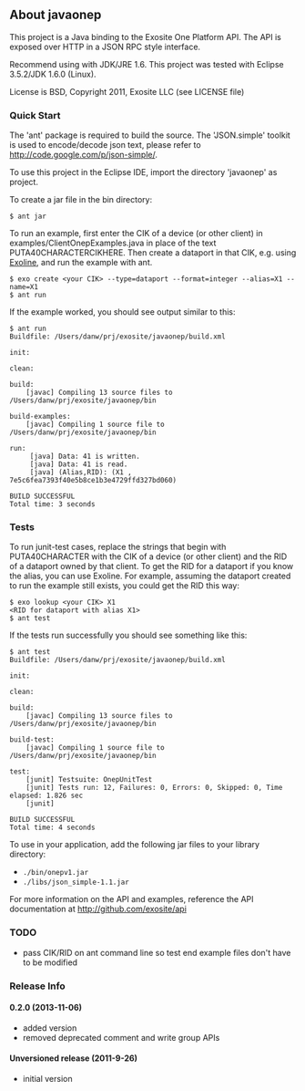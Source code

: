 ## About javaonep

This project is a Java binding to the Exosite One Platform API. The API is
exposed over HTTP in a JSON RPC style interface.

Recommend using with JDK/JRE 1.6. This project was tested with Eclipse 3.5.2/JDK 1.6.0 (Linux).

License is BSD, Copyright 2011, Exosite LLC (see LICENSE file)

### Quick Start

The 'ant' package is required to build the source. The 'JSON.simple' toolkit is used to encode/decode json text, please refer to http://code.google.com/p/json-simple/.

To use this project in the Eclipse IDE, import the directory 'javaonep' as project.

To create a jar file in the bin directory:

```
$ ant jar
```

To run an example, first enter the CIK of a device (or other client) in examples/ClientOnepExamples.java in place of the text PUTA40CHARACTERCIKHERE. Then create a dataport in that CIK, e.g. using [Exoline](https://github.com/exosite/exoline), and run the example with ant.

```
$ exo create <your CIK> --type=dataport --format=integer --alias=X1 --name=X1
$ ant run
```

If the example worked, you should see output similar to this:

```
$ ant run
Buildfile: /Users/danw/prj/exosite/javaonep/build.xml

init:

clean:

build:
    [javac] Compiling 13 source files to /Users/danw/prj/exosite/javaonep/bin

build-examples:
    [javac] Compiling 1 source file to /Users/danw/prj/exosite/javaonep/bin

run:
     [java] Data: 41 is written.
     [java] Data: 41 is read.
     [java] (Alias,RID): (X1 , 7e5c6fea7393f40e5b8ce1b3e4729ffd327bd060)

BUILD SUCCESSFUL
Total time: 3 seconds
```

### Tests

To run junit-test cases, replace the strings that begin with PUTA40CHARACTER
with the CIK of a device (or other client) and the RID of a dataport owned by
that client. To get the RID for a dataport if you know the alias, you can 
use Exoline. For example, assuming the dataport created to run the example 
still exists, you could get the RID this way:

```
$ exo lookup <your CIK> X1
<RID for dataport with alias X1>
$ ant test
```

If the tests run successfully you should see something like this:

```
$ ant test
Buildfile: /Users/danw/prj/exosite/javaonep/build.xml

init:

clean:

build:
    [javac] Compiling 13 source files to /Users/danw/prj/exosite/javaonep/bin

build-test:
    [javac] Compiling 1 source file to /Users/danw/prj/exosite/javaonep/bin

test:
    [junit] Testsuite: OnepUnitTest
    [junit] Tests run: 12, Failures: 0, Errors: 0, Skipped: 0, Time elapsed: 1.826 sec
    [junit] 

BUILD SUCCESSFUL
Total time: 4 seconds
```

To use in your application, add the following jar files to your library directory:

- `./bin/onepv1.jar`
- `./libs/json_simple-1.1.jar`

For more information on the API and examples, reference the API
documentation at http://github.com/exosite/api

### TODO

- pass CIK/RID on ant command line so test end example files don't have to be modified

### Release Info

#### 0.2.0 (2013-11-06)

- added version
- removed deprecated comment and write group APIs

#### Unversioned release (2011-9-26)

- initial version
